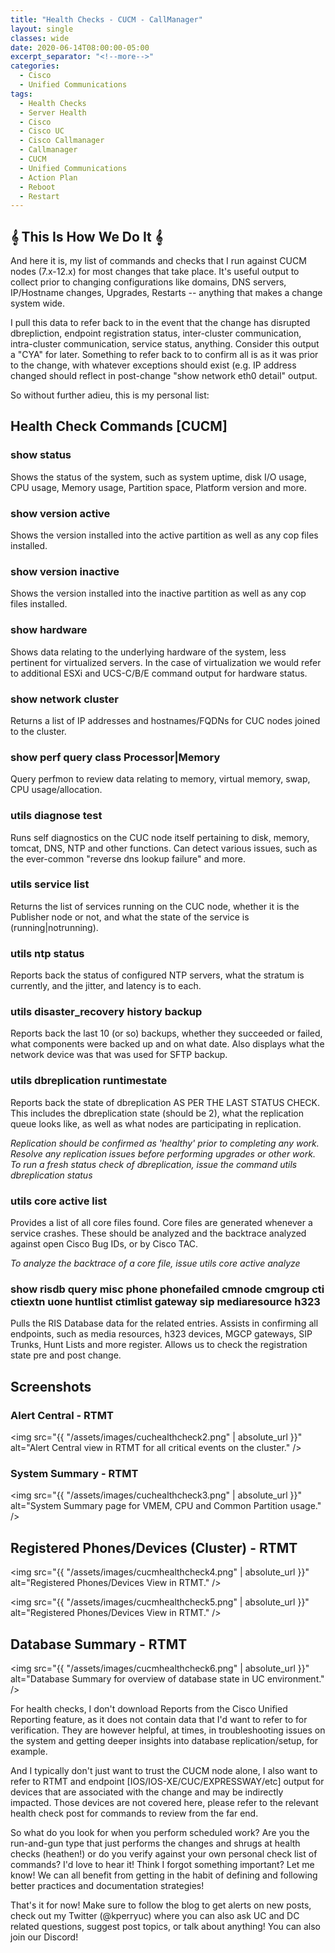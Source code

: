 ```yaml
---
title: "Health Checks - CUCM - CallManager"
layout: single
classes: wide
date: 2020-06-14T08:00:00-05:00
excerpt_separator: "<!--more-->"
categories:
  - Cisco
  - Unified Communications
tags:
  - Health Checks
  - Server Health
  - Cisco
  - Cisco UC
  - Cisco Callmanager
  - Callmanager
  - CUCM
  - Unified Communications
  - Action Plan
  - Reboot
  - Restart
---
```


## 𝄞 This Is How We Do It 𝄞

And here it is, my list of commands and checks that I run against CUCM nodes (7.x-12.x)  for most changes that take place. It's useful output to collect prior to changing configurations like domains, DNS servers, IP/Hostname changes, Upgrades, Restarts -- anything that makes a change system wide.

I pull this data to refer back to in the event that the change has disrupted dbrepliction, endpoint registration status, inter-cluster communication, intra-cluster communication, service status, anything. Consider this output a "CYA" for later. Something to refer back to to confirm all is as it was prior to the change, with whatever exceptions should exist (e.g. IP address changed should reflect in post-change "show network eth0 detail" output.

So without further adieu, this is my personal list:

## Health Check Commands [CUCM]

### show status

Shows the status of the system, such as system uptime, disk I/O usage, CPU usage, Memory usage, Partition space, Platform version and more.

### show version active

Shows the version installed into the active partition as well as any cop files installed.

### show version inactive

Shows the version installed into the inactive partition as well as any cop files installed.

### show hardware

Shows data relating to the underlying hardware of the system, less pertinent for virtualized servers. In the case of virtualization we would refer to additional ESXi and UCS-C/B/E command output for hardware status.

### show network cluster

Returns a list of IP addresses and hostnames/FQDNs for CUC nodes joined to the cluster.

### show perf query class Processor|Memory

Query perfmon to review data relating to memory, virtual memory, swap, CPU usage/allocation.

### utils diagnose test

Runs self diagnostics on the CUC node itself pertaining to disk, memory, tomcat, DNS, NTP and other functions. Can detect various issues, such as the ever-common "reverse dns lookup failure" and more.

### utils service list

Returns the list of services running on the CUC node, whether it is the Publisher node or not, and what the state of the service is (running|notrunning).

### utils ntp status

Reports back the status of configured NTP servers, what the stratum is currently, and the jitter, and latency is to each.

### utils disaster_recovery history backup

Reports back the last 10 (or so) backups, whether they succeeded or failed, what components were backed up and on what date. Also displays what the network device was that was used for SFTP backup.

### utils dbreplication runtimestate

Reports back the state of dbreplication AS PER THE LAST STATUS CHECK. This includes the dbreplication state (should be 2), what the replication queue looks like, as well as what nodes are participating in replication.

*Replication should be confirmed as 'healthy' prior to completing any work. Resolve any replication issues before performing upgrades or other work.*
*To run a fresh status check of dbreplication, issue the command utils dbreplication status*

### utils core active list

Provides a list of all core files found. Core files are generated whenever a service crashes. These should be analyzed and the backtrace analyzed against open Cisco Bug IDs, or by Cisco TAC.

*To analyze the backtrace of a core file, issue utils core active analyze <filename>*

### show risdb query misc phone phonefailed cmnode cmgroup cti ctiextn uone huntlist ctimlist gateway sip mediaresource h323

Pulls the RIS Database data for the related entries. Assists in confirming all endpoints, such as media resources, h323 devices, MGCP gateways, SIP Trunks, Hunt Lists and more register. Allows us to check the registration state pre and post change.

## Screenshots

### Alert Central - RTMT

<span class="image fit"><img src="{{ "/assets/images/cuchealthcheck2.png" | absolute_url }}" alt="Alert Central view in RTMT for all critical events on the cluster." /></span>

### System Summary - RTMT

<span class="image fit"><img src="{{ "/assets/images/cuchealthcheck3.png" | absolute_url }}" alt="System Summary page for VMEM, CPU and Common Partition usage." /></span>

## Registered Phones/Devices (Cluster) -  RTMT

<span class="image fit"><img src="{{ "/assets/images/cucmhealthcheck4.png" | absolute_url }}" alt="Registered Phones/Devices View in RTMT." /></span>

<span class="image fit"><img src="{{ "/assets/images/cucmhealthcheck5.png" | absolute_url }}" alt="Registered Phones/Devices View in RTMT." /></span>

## Database Summary - RTMT

<span class="image fit"><img src="{{ "/assets/images/cucmhealthcheck6.png" | absolute_url }}" alt="Database Summary for overview of database state in UC environment." /></span>

For health checks, I don't download Reports from the Cisco Unified Reporting feature, as it does not contain data that I'd want to refer to for verification. They are however helpful, at times, in troubleshooting issues on the system and getting deeper insights into database replication/setup, for example.

And I typically don't just want to trust the CUCM node alone, I also want to refer to RTMT and endpoint [IOS/IOS-XE/CUC/EXPRESSWAY/etc] output for devices that are associated with the change and may be indirectly impacted. Those devices are not covered here, please refer to the relevant health check post for commands to review from the far end.

So what do you look for when you perform scheduled work? Are you the run-and-gun type that just performs the changes and shrugs at health checks (heathen!) or do you verify against your own personal check list of commands? I'd love to hear it! Think I forgot something important? Let me know! We can all benefit from getting in the habit of defining and following better practices and documentation strategies!

That's it for now! Make sure to follow the blog to get alerts on new posts, check out my Twitter (@kperryuc) where you can also ask UC and DC related questions, suggest post topics, or talk about anything! You can also join our Discord!
